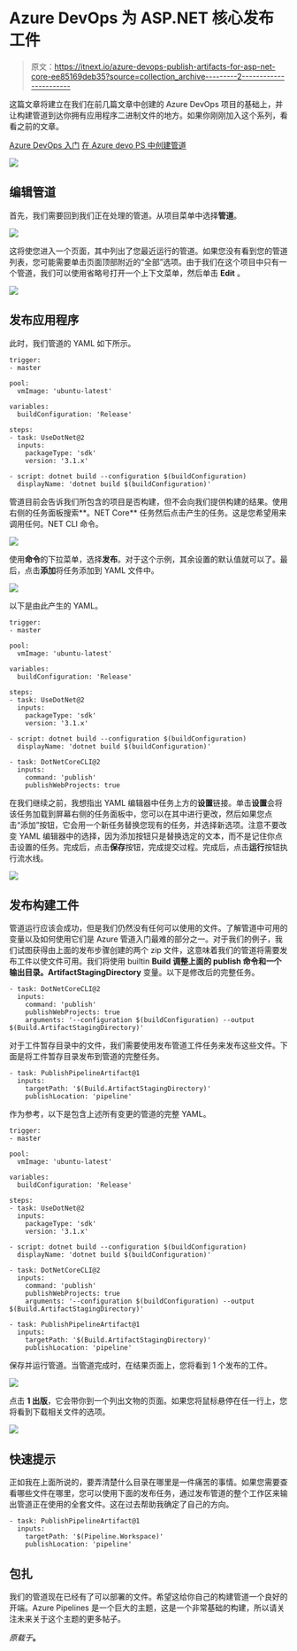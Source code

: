 # Azure DevOps 为 ASP.NET 核心发布工件

> 原文：<https://itnext.io/azure-devops-publish-artifacts-for-asp-net-core-ee85169deb35?source=collection_archive---------2----------------------->

这篇文章将建立在我们在前几篇文章中创建的 Azure DevOps 项目的基础上，并让构建管道到达你拥有应用程序二进制文件的地方。如果你刚刚加入这个系列，看看之前的文章。

[Azure DevOps 入门](https://elanderson.net/2020/02/getting-started-with-azure-devops/)
[在 Azure devo PS 中创建管道](https://elanderson.net/2020/03/pipeline-creation-in-azure-devops/)

![](img/42dc08a4fc46feeec3439327cc668950.png)

## 编辑管道

首先，我们需要回到我们正在处理的管道。从项目菜单中选择**管道**。

![](img/1617a3726730970b92657ca3b487ccf9.png)

这将使您进入一个页面，其中列出了您最近运行的管道。如果您没有看到您的管道列表，您可能需要单击页面顶部附近的“全部”选项。由于我们在这个项目中只有一个管道，我们可以使用省略号打开一个上下文菜单，然后单击 **Edit** 。

![](img/1f078198db8a8e5f898a0071da76bcee.png)

## 发布应用程序

此时，我们管道的 YAML 如下所示。

```
trigger:
- master

pool:
  vmImage: 'ubuntu-latest'

variables:
  buildConfiguration: 'Release'

steps:
- task: UseDotNet@2
  inputs:
    packageType: 'sdk'
    version: '3.1.x'

- script: dotnet build --configuration $(buildConfiguration)
  displayName: 'dotnet build $(buildConfiguration)'
```

管道目前会告诉我们所包含的项目是否构建，但不会向我们提供构建的结果。使用右侧的任务面板搜索**。NET Core** 任务然后点击产生的任务。这是您希望用来调用任何。NET CLI 命令。

![](img/74bf156b568362f6400a9c959638e321.png)

使用**命令**的下拉菜单，选择**发布**。对于这个示例，其余设置的默认值就可以了。最后，点击**添加**将任务添加到 YAML 文件中。

![](img/d1a138219bd63652d22af9a5306fa37f.png)

以下是由此产生的 YAML。

```
trigger:
- master

pool:
  vmImage: 'ubuntu-latest'

variables:
  buildConfiguration: 'Release'

steps:
- task: UseDotNet@2
  inputs:
    packageType: 'sdk'
    version: '3.1.x'

- script: dotnet build --configuration $(buildConfiguration)
  displayName: 'dotnet build $(buildConfiguration)'

- task: DotNetCoreCLI@2
  inputs:
    command: 'publish'
    publishWebProjects: true
```

在我们继续之前，我想指出 YAML 编辑器中任务上方的**设置**链接。单击**设置**会将该任务加载到屏幕右侧的任务面板中，您可以在其中进行更改，然后如果您点击“添加”按钮，它会用一个新任务替换您现有的任务，并选择新选项。注意不要改变 YAML 编辑器中的选择，因为添加按钮只是替换选定的文本，而不是记住你点击设置的任务。完成后，点击**保存**按钮，完成提交过程。完成后，点击**运行**按钮执行流水线。

![](img/dee522146e2373349f9bb6f0876917a2.png)

## 发布构建工件

管道运行应该会成功，但是我们仍然没有任何可以使用的文件。了解管道中可用的变量以及如何使用它们是 Azure 管道入门最难的部分之一。对于我们的例子，我们试图获得由上面的发布步骤创建的两个 zip 文件，这意味着我们的管道将需要发布工件以使文件可用。我们将使用 builtin **Build 调整上面的 publish 命令和一个输出目录。ArtifactStagingDirectory** 变量。以下是修改后的完整任务。

```
- task: DotNetCoreCLI@2
  inputs:
    command: 'publish'
    publishWebProjects: true
    arguments: '--configuration $(buildConfiguration) --output $(Build.ArtifactStagingDirectory)'
```

对于工件暂存目录中的文件，我们需要使用发布管道工件任务来发布这些文件。下面是将工件暂存目录发布到管道的完整任务。

```
- task: PublishPipelineArtifact@1
  inputs:
    targetPath: '$(Build.ArtifactStagingDirectory)'
    publishLocation: 'pipeline'
```

作为参考，以下是包含上述所有变更的管道的完整 YAML。

```
trigger:
- master

pool:
  vmImage: 'ubuntu-latest'

variables:
  buildConfiguration: 'Release'

steps:
- task: UseDotNet@2
  inputs:
    packageType: 'sdk'
    version: '3.1.x'

- script: dotnet build --configuration $(buildConfiguration)
  displayName: 'dotnet build $(buildConfiguration)'

- task: DotNetCoreCLI@2
  inputs:
    command: 'publish'
    publishWebProjects: true
    arguments: '--configuration $(buildConfiguration) --output $(Build.ArtifactStagingDirectory)'

- task: PublishPipelineArtifact@1
  inputs:
    targetPath: '$(Build.ArtifactStagingDirectory)'
    publishLocation: 'pipeline'
```

保存并运行管道。当管道完成时，在结果页面上，您将看到 1 个发布的工件。

![](img/0f8acb2ae6dd8131d11077d42a25f1c8.png)

点击 **1 出版**，它会带你到一个列出文物的页面。如果您将鼠标悬停在任一行上，您将看到下载相关文件的选项。

![](img/c5577f44992d199e537b406946750ad2.png)

## 快速提示

正如我在上面所说的，要弄清楚什么目录在哪里是一件痛苦的事情。如果您需要查看哪些文件在哪里，您可以使用下面的发布任务，通过发布管道的整个工作区来输出管道正在使用的全套文件。这在过去帮助我确定了自己的方向。

```
- task: PublishPipelineArtifact@1
  inputs:
    targetPath: '$(Pipeline.Workspace)'
    publishLocation: 'pipeline'
```

## 包扎

我们的管道现在已经有了可以部署的文件。希望这给你自己的构建管道一个良好的开端。Azure Pipelines 是一个巨大的主题，这是一个非常基础的构建，所以请关注未来关于这个主题的更多帖子。

*原载于*[](https://elanderson.net/2020/03/azure-devops-publish-asp-net-core/)**。**